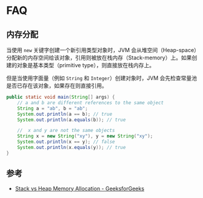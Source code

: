 # FAQ

## 内存分配

当使用 `new` 关键字创建一个新引用类型对象时，JVM 会从堆空间（Heap-space）分配新的内存空间给该对象，引用则被放在栈内存（Stack-memory）上。如果创建的对象是基本类型（primitive type），则直接放在栈内存上。

但是当使用字面量（例如 `String` 和 `Integer`）创建对象时，JVM 会先检查常量池是否已存在该对象，如果存在则直接引用。

```java
public static void main(String[] args) {
    // a and b are different references to the same object
    String a = "ab", b = "ab";
    System.out.println(a == b); // true
    System.out.println(a.equals(b)); // true

    //  x and y are not the same objects
    String x = new String("xy"), y = new String("xy");
    System.out.println(x == y); // false
    System.out.println(x.equals(y)); // true
}
```

## 参考

- [Stack vs Heap Memory Allocation - GeeksforGeeks](https://www.geeksforgeeks.org/stack-vs-heap-memory-allocation/)

